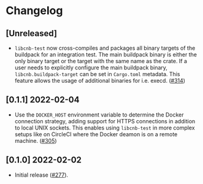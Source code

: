 # Changelog

## [Unreleased]

- `libcnb-test` now cross-compiles and packages all binary targets of the buildpack for an integration test. The main 
buildpack binary is either the only binary target or the target with the same name as the crate. If a user needs to explicitly
configure the main buildpack binary, `libcnb.buildpack-target` can be set in `Cargo.toml` metadata.
This feature allows the usage of additional binaries for i.e. execd. ([#314](https://github.com/Malax/libcnb.rs/pull/314))

## [0.1.1] 2022-02-04

- Use the `DOCKER_HOST` environment variable to determine the Docker connection strategy, adding support for HTTPS 
connections in addition to local UNIX sockets. This enables using `libcnb-test` in more complex setups like on CircleCI 
where the Docker deamon is on a remote machine. ([#305](https://github.com/Malax/libcnb.rs/pull/305))

## [0.1.0] 2022-02-02

- Initial release ([#277](https://github.com/Malax/libcnb.rs/pull/277)).
